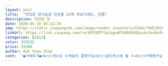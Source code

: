 ```yaml
---
layout: post 
title:  "맛있닭 닭가슴살 전상품 21팩 맛보기세트, 단품" 
description: 맛있닭 닭 ..
date: 2020-05-16 03:22:34 
img: https://static.coupangcdn.com/image/vendor_inventory/61b6/f0d139161e62fb6c566550a7ca0c709e96b17fd9e2938f1d7b6a743bf52b.jpg 
linkUrl: https://link.coupang.com/re/AFFSDP?lptag=AF3600438&subid=ahnPublicAsk&pageKey=192310136&itemId=550293795&vendorItemId=3509766628&traceid=V0-113-fbd5c6b2922015df 
categories: [1012] 
color: 353535 
price: 33200 
author: Ask View Shop 
cont:  "●구매후기●<br/>갯수도 누락없이 잘왓구요<br/>골드박스에 뙇 ㅎ<br/>구매했구요^^<br/>구성이 좋아요 처음 시작할때 추천!!!<br/>구성중에 개인적으로 마음에 들어서 재구매할 의향이 있는 물건은<br/>굽네닭가슴살 좋아하는데<br/>마침 닭가슴살이 똑떨어졌는데<br/>맛있닭도 함 먹어보고 싶어<br/>배송 빠름요^^<br/>배송 아주 아주 빠릅니다!!!<br/>소시지 전부/ 스테이크 오리지널/ 볼 깻잎/ 소프트 고추/ 스팀 고추, 마늘<br/>언능 삿네요<br/>저희 가족들 맨날 집에만 있고 인스턴트를 많이 먹는것 같아서 처음으로 닭가슴살 시켰는데요 사진찍고 먹자니깐 금세 먹었어요 아이들 반찬으로 딱인것 같아요 살도 덜 찌고 ㅋㅋ 가격도 저렴하고 종류도 많아서 자주 시켜 먹어야 겠어요<br/>정도입니다 맛있고 부드럽고 담백하고 안 물리고 오래 먹을 것 같아요 가끔 지루하면 소스 조금씩 찍어먹으면 되고요<br/>제 입맛은 담백한걸 좋아하는 편이고요<br/>향신료에 예민한 편이라 마늘맛은 가끔 먹을 것 같고요 소프트 탄두리는 저같은 입맛에 아주 비추입니다 향이 너무 강해요 치즈도 느끼한 향이 너무 강해서 두세개 먹으면 물립니다<br/>" 
---
```

